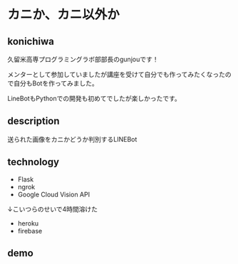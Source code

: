 # カニか、カニ以外か

## konichiwa
久留米高専プログラミングラボ部部長のgunjouです！

メンターとして参加していましたが講座を受けて自分でも作ってみたくなったので自分もBotを作ってみました。

LineBotもPythonでの開発も初めてでしたが楽しかったです。

## description
送られた画像をカニかどうか判別するLINEBot

## technology
* Flask
* ngrok
* Google Cloud Vision API

↓こいつらのせいで4時間溶けた
* heroku
* firebase

## demo

